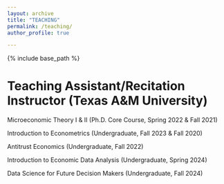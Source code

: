 ```yaml
---
layout: archive
title: "TEACHING"
permalink: /teaching/
author_profile: true

---
```


{% include base_path %}

Teaching Assistant/Recitation Instructor (Texas A&M University)
======

Microeconomic Theory I & II (Ph.D. Core Course, Spring 2022 & Fall 2021)

Introduction to Econometrics (Undergraduate, Fall 2023 & Fall 2020)

Antitrust Economics (Undergraduate, Fall 2022)

Introduction to Economic Data Analysis (Undergraduate, Spring 2024)

Data Science for Future Decision Makers (Undergraduate, Fall 2024)
